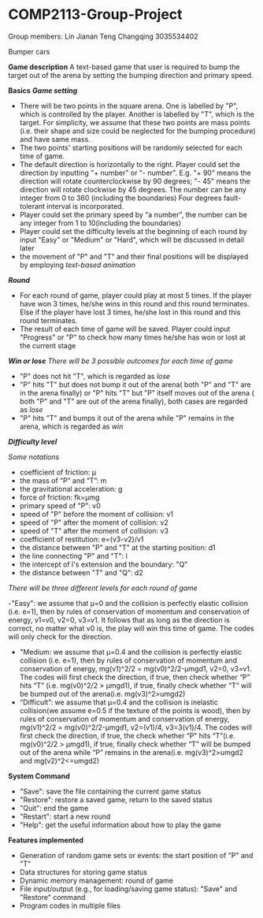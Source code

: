 # COMP2113-Group-Project
Group members:
Lin Jianan
Teng Changqing 3035534402

Bumper cars 
 
**Game description** 
A text-based game that user is required to bump the target out of the arena by setting the bumping direction and primary speed. 
 
**Basics**
***Game setting***
- There will be two points in the square arena. One is labelled by "P", which is controlled by the player. Another is labelled by "T", which is the target. For simplicity, we assume that these two points are mass points (i.e. their shape and size could be neglected for the bumping procedure) and have same mass. 
- The two points' starting positions will be randomly selected for each time of game. 
- The default direction is horizontally to the right. Player could set the direction by inputting "+ number" or "- number". E.g. "+ 90" means the direction will rotate counterclockwise by 90 degrees; "- 45" means the direction will rotate clockwise by 45 degrees. The number can be any integer from 0 to 360 (including the boundaries) Four degrees fault-tolerant interval is incorporated. 
- Player could set the primary speed by "a number", the number can be any integer from 1 to 10(including the boundaries)
- Player could set the difficulty levels at the beginning of each round by input "Easy" or "Medium" or "Hard", which will be discussed in detail later
- the movement of "P" and "T" and their final positions will be displayed by employing *text-based animation*
 
***Round***
- For each round of game, player could play at most 5 times. If the player have won 3 times, he/she wins in this round and this round terminates. Else if the player have lost 3 times, he/she lost in this round and this round terminates. 
- The result of each time of game will be saved. Player could input "Progress" or "P" to check how many times he/she has won or lost at the current stage 
 
***Win or lose***
*There will be 3 possible outcomes for each time of game*
- "P" does not hit "T", which is regarded as *lose*
- "P" hits "T" but does not bump it out of the arena( both "P" and "T" are in the arena finally) or "P" hits "T" but "P" itself moves out of  the arena ( both "P" and "T" are out of the arena finally), both cases are regarded as *lose*
- "P" hits "T" and bumps it out of the arena while "P" remains in the arena, which is regarded as *win*
 
***Difficulty level***

*Some notations* 

- coefficient of friction: μ
- the mass of “P” and “T”: m
- the gravitational acceleration: g
- force of friction: fk=μmg
- primary speed of "P": v0 
- speed of "P" before the moment of collision: v1
- speed of "P" after the moment of collision: v2
- speed of "T" after the moment of collision: v3
- coefficient of restitution: e=(v3-v2)/v1
-	the distance between "P" and "T" at the starting position: d1
- the line connecting "P" and "T": l
- the intercept of l's extension and the boundary: "Q"
- the distance between "T" and "Q": d2
 
*There will be three different levels for each round of game*

-"Easy": we assume that μ=0 and the collision is perfectly elastic collision (i.e. e=1), then by rules of conservation of momentum and conservation of energy, v1=v0, v2=0, v3=v1. It follows that as long as the direction is correct, no matter what v0 is, the play will win this time of game. The codes will only check for the direction.
- "Medium: we assume that μ=0.4 and the collision is perfectly elastic collision (i.e. e=1), then by rules of conservation of momentum and conservation of energy, mg(v1)^2/2 = mg(v0)^2/2-μmgd1, v2=0, v3=v1. The codes will first check the direction, if true, then check whether “P” hits “T” (i.e. mg(v0)^2/2 > μmgd1), if true, finally check whether “T” will be bumped out of the arena(i.e. mg(v3)^2>umgd2)
- “Difficult”: we assume that μ=0.4 and the collision is inelastic collision(we assume e=0.5 if the texture of the points is wood), then by rules of conservation of momentum and conservation of energy, mg(v1)^2/2 = mg(v0)^2/2-μmgd1, v2=(v1)/4, v3=3(v1)/4. The codes will first check the direction, if true, the check whether “P” hits “T”(i.e. mg(v0)^2/2 > μmgd1), if true, finally check whether “T” will be bumped out of the arena while “P” remains in the arena(i.e. mg(v3)^2>umgd2 and mg(v2)^2<=umgd2) 

**System Command**
- "Save": save the file containing the current game status 
- "Restore": restore a saved game, return to the saved status
- "Quit": end the game 
- "Restart": start a new round  
- "Help": get the useful information about how to play the game 

**Features implemented**
- Generation of random game sets or events: the start position of "P" and "T"
- Data structures for storing game status
- Dynamic memory management: round of game 
- File input/output (e.g., for loading/saving game status): "Save" and "Restore" command 
- Program codes in multiple files



       
    
 


